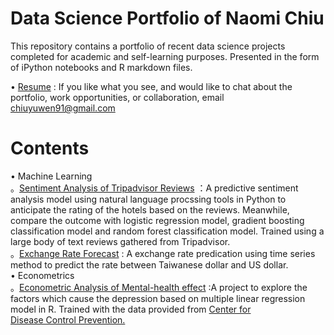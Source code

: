 # Data Science Portfolio of Naomi Chiu
This repository contains a portfolio of recent data science projects completed for academic and self-learning purposes. Presented in the form of iPython notebooks and R markdown files.

• [Resume](https://github.com/chiuyuwen91/Portfolio/blob/main/Resume_YuWenChiu_2021.pdf)  : If you like what you see, and would like to chat about the portfolio,      work opportunities, or collaboration, email chiuyuwen91@gmail.com

# Contents
• Machine Learning    
  。[Sentiment Analysis of Tripadvisor Reviews](https://github.com/chiuyuwen91/Portfolio/blob/main/Sentiment%20Analysis%20of%20Tripadvisor%20Reviews.ipynb) ：A         predictive sentiment analysis model using natural language procssing tools in Python to anticipate the rating of the hotels based on the reviews. Meanwhile,  
    compare the outcome with logistic regression model, gradient boosting classification model and random forest classification model. Trained using a large body of 
    text reviews gathered from Tripadvisor.    
  。[Exchange Rate Forecast](https://github.com/chiuyuwen91/Exchange_Rate_Forecast_project/blob/master/fine_tune_corr.py) : A exchange rate predication using time 
    series method to predict the rate between Taiwanese dollar and US dollar.    
• Econometrics        
  。[Econometric Analysis of Mental-health effect](https://github.com/chiuyuwen91/Portfolio/blob/main/Econometric%20Analysis%20of%20Mental-health%20effects.Rmd) :A     project to explore the factors which cause the depression based on multiple linear regression model in R. Trained with the data provided from [Center for  
    Disease Control Prevention.](https://wwwn.cdc.gov/nchs/nhanes/search/DataPage.aspx?Component=Demographics&CycleBeginYear=2015) 
  
